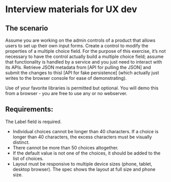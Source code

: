 # Interview materials for UX dev
## The scenario
 Assume you are working on the admin controls of a product that allows users to set up their own input forms. Create a control to modify the properties of a multiple choice field. For the purpose of this exercise, it’s not necessary to have the control actually build a multiple choice field; assume that functionality is handled by a service and you just need to interact with its APIs. Retrieve JSON metadata from [API for pulling the JSON] and submit the changes to thisI [API for fake persistence] (which actually just writes to the browser console for ease of demonstrating).

Use of your favorite libraries is permitted but optional.  You will demo this from a browser - you are free to use any or no webserver.  
## Requirements:
The Label field is required.
* Individual choices cannot be longer than 40 characters. If a choice is longer than 40 characters, the excess characters must be visually distinct.
* There cannot be more than 50 choices altogether.
* If the default value is not one of the choices, it should be added to the list of choices.
* Layout must be responsive to multiple device sizes (phone, tablet, desktop browser).  The spec shows the layout at full size and phone size.
